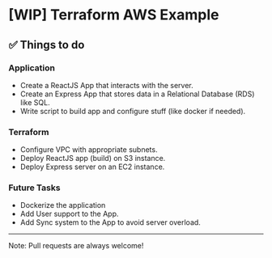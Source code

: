 # [WIP] Terraform AWS Example

## :white_check_mark: Things to do

### Application

- Create a ReactJS App that interacts with the server.
- Create an Express App that stores data in a Relational Database (RDS) like SQL.
- Write script to build app and configure stuff (like docker if needed).

### Terraform

- Configure VPC with appropriate subnets.
- Deploy ReactJS app (build) on S3 instance.
- Deploy Express server on an EC2 instance.

### Future Tasks

- Dockerize the application
- Add User support to the App.
- Add Sync system to the App to avoid server overload.

---

Note: Pull requests are always welcome!
